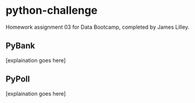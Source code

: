 # python-challenge
Homework assignment 03 for Data Bootcamp, completed by James Lilley. 


## PyBank
[explaination goes here]

## PyPoll
[explaination goes here]

